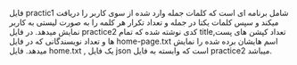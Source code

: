 فایل practic1 شامل برنامه ای است که کلمات جمله وارد شده از سوی کاربر را دریافت میکند و سپس کلمات یکتا در جمله و تعداد تکرار هر کلمه را به صورت لیستی به کاربر نمایش میدهد.
در فایل practice2 کدی نوشته شده که تمام title,تعداد کپشن های پست ها و تعداد نویسندگانی که در فایل home-page.txt اسم هایشان برده شده را نمایش میدهد.
فایل home.txt , یک فایل json است که وابسته به فایل practice2 میباشد.


